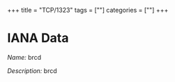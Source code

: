 +++
title = "TCP/1323"
tags = [""]
categories = [""]
+++

# IANA Data

_Name:_ brcd

_Description:_ brcd


